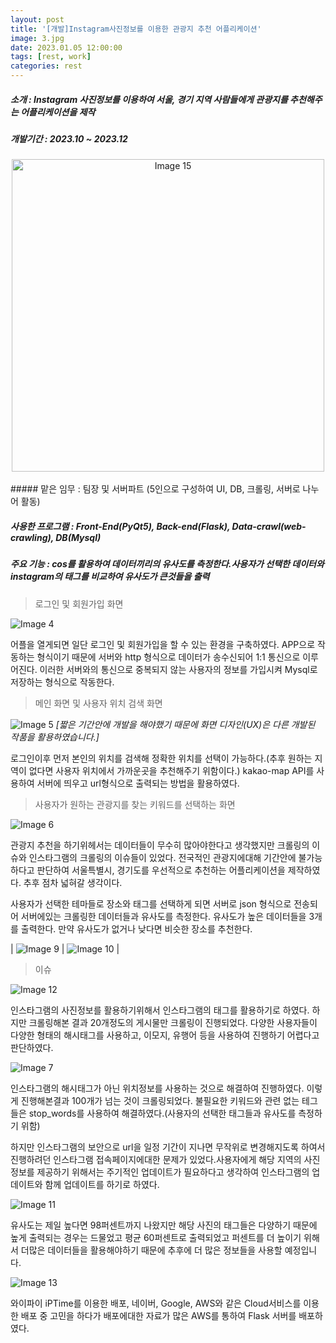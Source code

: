 ```yaml
---
layout: post
title: '[개발]Instagram사진정보를 이용한 관광지 추천 어플리케이션'
image: 3.jpg
date: 2023.01.05 12:00:00
tags: [rest, work]
categories: rest
---
```

##### 소개 : Instagram 사진정보를 이용하여 서울, 경기 지역 사람들에게 관광지를 추천해주는 어플리케이션을 제작

##### 개발기간 : 2023.10 ~ 2023.12
<div style="text-align: center;">
  <img src="/images/15.jpg" alt="Image 15" width="500"/>
</div>

<br>
##### 맡은 임무 : 팀장 및 서버파트 (5인으로 구성하여 UI, DB, 크롤링, 서버로 나누어 활동)

##### 사용한 프로그램 : Front-End(PyQt5), Back-end(Flask), Data-crawl(web-crawling), DB(Mysql)

##### 주요 기능 : cos를 활용하여 데이터끼리의 유사도를 측정한다.사용자가 선택한 데이터와 instagram의 태그를 비교하여 유사도가 큰것들을 출력

>로그인 및 회원가입 화면

![Image 4](/images/4.jpg)

어플을 열게되면 일단 로그인 및 회원가입을 할 수 있는 환경을 구축하였다. APP으로 작동하는 형식이기 때문에 서버와 http 형식으로 데이터가 송수신되어 1:1 통신으로 이루어진다. 이러한 서버와의 통신으로 중복되지 않는 사용자의 정보를 가입시켜 Mysql로 저장하는 형식으로 작동한다.

>메인 화면 및 사용자 위치 검색 화면

![Image 5](/images/5.jpg)
*[짧은 기간안에 개발을 해야했기 때문에 화면 디자인(UX)은 다른 개발된 작품을 활용하였습니다.]*

로그인이후 먼저 본인의 위치를 검색해 정확한 위치를 선택이 가능하다.(추후 원하는 지역이 없다면 사용자 위치에서 가까운곳을 추천해주기 위함이다.) kakao-map API를 사용하여 서버에 띄우고 url형식으로 출력되는 방법을 활용하였다. 

>사용자가 원하는 관광지를 찾는 키워드를 선택하는 화면

![Image 6](/images/6.jpg)

관광지 추천을 하기위헤서는 데이터들이 무수히 많아야한다고 생각했지만 크롤링의 이슈와 인스타그램의 크롤링의 이슈들이 있었다. 
전국적인 관광지에대해 기간안에 불가능하다고 판단하여 서울특별시, 경기도를 우선적으로 추천하는 어플리케이션을 제작하였다. 추후 점차 넓혀갈 생각이다. 

사용자가 선택한 테마들로 장소와 태그를 선택하게 되면 서버로 json 형식으로 전송되어 서버에있는 크롤링한 데이터들과 유사도를 측정한다. 유사도가 높은 데이터들을 3개를 출력한다. 만약 유사도가 없거나 낮다면 비슷한 장소를 추천한다.

| ![Image 9](/images/9.jpg) | ![Image 10](/images/10.jpg) |

>이슈

![Image 12](/images/12.jpg)

인스타그램의 사진정보를 활용하기위해서 인스타그램의 태그를 활용하기로 하였다. 하지만 크롤링해본 결과 20개정도의 게시물만 크롤링이 진행되었다. 다양한 사용자들이 다양한 형태의 해시태그를 사용하고, 이모지, 유행어 등을 사용하여 진행하기 어렵다고 판단하였다.

![Image 7](/images/7.jpg)

인스타그램의 해시태그가 아닌 위치정보를 사용하는 것으로 해결하여 진행하였다. 이렇게 진행해본결과 100개가 넘는 것이 크롤링되었다. 불필요한 키워드와 관련 없는 테그들은 stop_words를 사용하여 해결하였다.(사용자의 선택한 태그들과 유사도를 측정하기 위함)


하지만 인스타그램의 보안으로 url을 일정 기간이 지나면 무작위로 변경해지도록 하여서 진행하려던 인스타그램 접속페이지에대한 문제가 있었다.사용자에게 해당 지역의 사진정보를 제공하기 위해서는 주기적인 업데이트가 필요하다고 생각하여 인스타그램의 업데이트와 함께 업데이트를 하기로 하였다.

![Image 11](/images/11.jpg)

유사도는 제일 높다면 98퍼센트까지 나왔지만 해당 사진의 태그들은 다양하기 때문에 높게 출력되는 경우는 드물었고 평균 60퍼센트로 출력되었고 퍼센트를 더 높이기 위해서 더많은 데이터들을 활용해야하기 때문에 추후에 더 많은 정보들을 사용할 예정입니다.

![Image 13](/images/13.jpg)

와이파이 iPTime를 이용한 배포, 네이버, Google, AWS와 같은 Cloud서비스를 이용한 배포 중 고민을 하다가 배포에대한 자료가 많은 AWS를 통하여 Flask 서버를 배포하였다.
